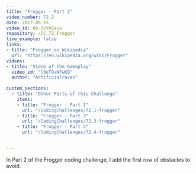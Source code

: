 ```yaml
---
title: "Frogger - Part 2"
video_number: 72.2
date: 2017-06-15
video_id: 06-ZvYmSeus
repository: /CC_72_Frogger
live_example: false
links:
- title: "Frogger on Wikipedia"  
  url: "https://en.wikipedia.org/wiki/Frogger"
videos:
- title: "Video of the Gameplay"
  video_id: "l9eTOaNFwKQ"
  author: "Artificialraven"
  
custom_sections:
  - title: "Other Parts of this Challenge"
    items:
    - title: "Frogger - Part 1"
      url: "/CodingChallenges/72.1-frogger"
    - title: "Frogger - Part 3"
      url: "/CodingChallenges/72.3-frogger"
    - title: "Frogger - Part 4"
      url: "/CodingChallenges/72.4-frogger"

  
---
```


In Part 2 of the Frogger coding challenge, I add the first row of obstacles to avoid.

